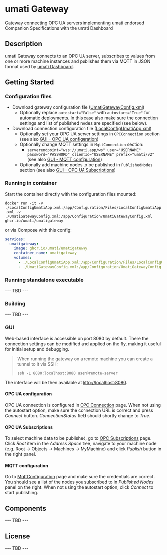 # umati Gateway

Gateway connecting OPC UA servers implementing umati endorsed Companion Specifications with the umati Dashboard

## Description

umati Gateway connects to an OPC UA server, subscribes to values from one or more machine instances and publishes them via MQTT in JSON format used by [umati Dashboard](https://umati.app).

## Getting Started

### Configuration files

* Download gateway configuration file ([UmatiGatewayConfig.xml](UmatiGateway/Configuration/UmatiGatewayConfig.xml))
  * Optionally replace `autostart="False"` with `autostart="True"` for automatic deployments. In this case also make sure the connection settings and list of published nodes are specified (see below).
* Download connection configuration file ([LocalConfigUmatiApp.xml](UmatiGateway/Configuration/Files/LocalConfigUmatiApp.xml))
  * Optionally set your OPC UA server settings in `OPCConnection` section (see also [GUI - OPC UA configuration](#opc-ua-configuration))
  * Optionally change MQTT settings in `MqttConnection` section:
    * `serverendpoint="wss://umati.app/ws" user="USERNAME" password="PASSWORD" clientId="USERNAME" prefix="umati/v2"` (see also [GUI - MQTT configuration](#mqtt-configuration))
  * Optionally add machine nodes to be published in `PublishedNodes` section (see also [GUI - OPC UA Subscriptions](#opc-ua-subscriptions))

### Running in container

Start the container directly with the configuration files mounted:

`docker run -it -v ./LocalConfigUmatiApp.xml:/app/Configuration/Files/LocalConfigUmatiApp.xml -v ./UmatiGatewayConfig.xml:/app/Configuration/UmatiGatewayConfig.xml ghcr.io/umati/umatigateway`

or via Compose with this config:

```yaml
services:
  umatigateway:
    image: ghcr.io/umati/umatigateway
    container_name: umatigateway
    volumes:
      - ./LocalConfigUmatiApp.xml:/app/Configuration/Files/LocalConfigUmatiApp.xml
      - ./UmatiGatewayConfig.xml:/app/Configuration/UmatiGatewayConfig.xml
```

### Running standalone executable

 --- TBD ---

### Building

 --- TBD ---

### GUI

Web-based interface is accessible on port 8080 by default. There the connection settings can be modified and applied on the fly, making it useful for initial setup and debugging.

> When running the gateway on a remote machine you can create a tunnel to it via SSH:
>
> `ssh -L 8080:localhost:8080 user@remote-server`

The interface will be then available at [http://localhost:8080](http://localhost:8080).

#### OPC UA configuration

OPC UA connection is configured in [OPC Connection](http://localhost:8080/OPCConnection) page. When not using the autostart option, make sure the connection URL is correct and press _Connect_ button. _ConnectionStatus_ field should shortly change to _True_.

#### OPC UA Subscriptions

To select machine data to be published, go to [OPC Subscriptions](http://localhost:8080/OPCSubscriptions) page. Click _Root_ item in the _Address Space_ tree, navigate to your machine node (e.g. Root → Objects → Machines → MyMachine) and click _Publish_ button in the right panel.

#### MQTT configuration

Go to [MqttConfiguration](http://localhost:8080/UmatiMqtt) page and make sure the credentials are correct. You should see a list of the nodes you subscribed to in _Published Nodes_ panel on the right. When not using the autostart option, click _Connect_ to start publishing.

## Components

 --- TBD ---

## License

 --- TBD ---
